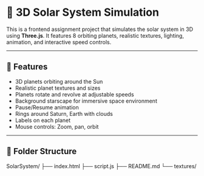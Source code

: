 # 🌌 3D Solar System Simulation

This is a frontend assignment project that simulates the solar system in 3D using **Three.js**. It features 8 orbiting planets, realistic textures, lighting, animation, and interactive speed controls.

---

## 🚀 Features

- 3D planets orbiting around the Sun
- Realistic planet textures and sizes
- Planets rotate and revolve at adjustable speeds
- Background starscape for immersive space environment
- Pause/Resume animation
- Rings around Saturn, Earth with clouds
- Labels on each planet
- Mouse controls: Zoom, pan, orbit

---

## 📁 Folder Structure

SolarSystem/
├── index.html
├── script.js
├── README.md
└── textures/


